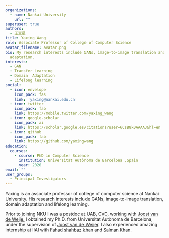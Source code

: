 ```yaml
---
organizations:
  - name: Nankai University
    url: ""
superuser: true
authors:
  - 王亚星
title: Yaxing Wang
role: Associate Professor of College of Computer Science
avatar_filename: avatar.png
bio: My research interests include GANs, image-to-image translation and domain
  adaptation.
interests:
  - GAN
  - Transfer Learning
  - Domain  Adaptation
  - Lifelong learning
social:
  - icon: envelope
    icon_pack: fas
    link: 'yaxing@nankai.edu.cn'
  - icon: twitter
    icon_pack: fab
    link: https://mobile.twitter.com/yaxing_wang
  - icon: google-scholar
    icon_pack: ai
    link: https://scholar.google.es/citations?user=6CsB8k0AAAAJ&hl=en
  - icon: github
    icon_pack: fab
    link: https://github.com/yaxingwang
education:
  courses:
    - course: PhD in Computer Science
      institution: Universitat Autònoma de Barcelona ,Spain
      year: 2020
email: ""
user_groups:
  - Principal Investigators
---
```

Yaxing is an associate professor of college of computer science at Nankai University. His research interests include GANs, image-to-image translation, domain adaptation and lifelong learning. 

Prior to joining NKU I was a  postdoc at UAB, CVC, working with **[ ](https://billf.mit.edu/)**[Joost van de Weije.](http://www.cvc.uab.es/LAMP/joost/) I obtained my Ph.D. from Universitat Autònoma de Barcelona, under the supervision of [Joost van de Weijer](http://www.cvc.uab.es/LAMP/joost/).  I also experienced amazing internship at IIAI with [Fahad shahbaz khan](https://sites.google.com/view/fahadkhans/home) and [Salman Khan](https://salman-h-khan.github.io/).
